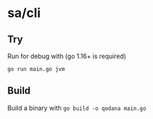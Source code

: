 # sa/cli

## Try

Run for debug with (go 1.16+ is required)

```go run main.go jvm```

## Build

Build a binary with
```go build -o qodana main.go```

